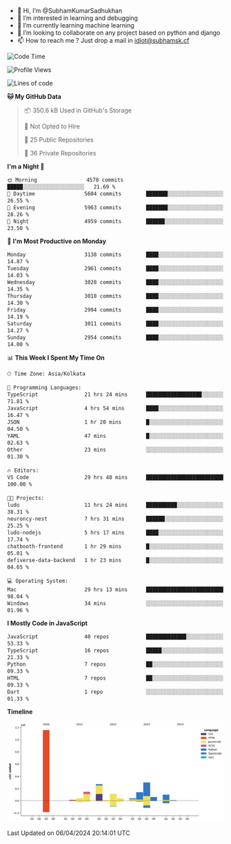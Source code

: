 - 👋 Hi, I’m @SubhamKumarSadhukhan
- 👀 I’m interested in learning and debugging
- 🌱 I’m currently learning machine learning
- 💞️ I’m looking to collaborate on any project based on python and django
- 📫 How to reach me ?
      Just drop a mail in idiot@subhamsk.cf

<!---
SubhamKumarSadhukhan/SubhamKumarSadhukhan is a ✨ special ✨ repository because its `README.md` (this file) appears on your GitHub profile.
You can click the Preview link to take a look at your changes.
--->


<!--START_SECTION:waka-->
![Code Time](http://img.shields.io/badge/Code%20Time-2%2C095%20hrs%2051%20mins-blue)

![Profile Views](http://img.shields.io/badge/Profile%20Views-0-blue)

![Lines of code](https://img.shields.io/badge/From%20Hello%20World%20I%27ve%20Written-2.4%20million%20lines%20of%20code-blue)

**🐱 My GitHub Data** 

> 📦 350.6 kB Used in GitHub's Storage 
 > 
> 🚫 Not Opted to Hire
 > 
> 📜 25 Public Repositories 
 > 
> 🔑 36 Private Repositories 
 > 
**I'm a Night 🦉** 

```text
🌞 Morning                4578 commits        █████░░░░░░░░░░░░░░░░░░░░   21.69 % 
🌆 Daytime                5604 commits        ███████░░░░░░░░░░░░░░░░░░   26.55 % 
🌃 Evening                5963 commits        ███████░░░░░░░░░░░░░░░░░░   28.26 % 
🌙 Night                  4959 commits        ██████░░░░░░░░░░░░░░░░░░░   23.50 % 
```
📅 **I'm Most Productive on Monday** 

```text
Monday                   3138 commits        ████░░░░░░░░░░░░░░░░░░░░░   14.87 % 
Tuesday                  2961 commits        ████░░░░░░░░░░░░░░░░░░░░░   14.03 % 
Wednesday                3028 commits        ████░░░░░░░░░░░░░░░░░░░░░   14.35 % 
Thursday                 3018 commits        ████░░░░░░░░░░░░░░░░░░░░░   14.30 % 
Friday                   2994 commits        ████░░░░░░░░░░░░░░░░░░░░░   14.19 % 
Saturday                 3011 commits        ████░░░░░░░░░░░░░░░░░░░░░   14.27 % 
Sunday                   2954 commits        ████░░░░░░░░░░░░░░░░░░░░░   14.00 % 
```


📊 **This Week I Spent My Time On** 

```text
🕑︎ Time Zone: Asia/Kolkata

💬 Programming Languages: 
TypeScript               21 hrs 24 mins      ██████████████████░░░░░░░   71.81 % 
JavaScript               4 hrs 54 mins       ████░░░░░░░░░░░░░░░░░░░░░   16.47 % 
JSON                     1 hr 20 mins        █░░░░░░░░░░░░░░░░░░░░░░░░   04.50 % 
YAML                     47 mins             █░░░░░░░░░░░░░░░░░░░░░░░░   02.63 % 
Other                    23 mins             ░░░░░░░░░░░░░░░░░░░░░░░░░   01.30 % 

🔥 Editors: 
VS Code                  29 hrs 48 mins      █████████████████████████   100.00 % 

🐱‍💻 Projects: 
ludo                     11 hrs 24 mins      ██████████░░░░░░░░░░░░░░░   38.31 % 
neuroncy-nest            7 hrs 31 mins       ██████░░░░░░░░░░░░░░░░░░░   25.25 % 
ludo-nodejs              5 hrs 17 mins       ████░░░░░░░░░░░░░░░░░░░░░   17.74 % 
chatbooth-frontend       1 hr 29 mins        █░░░░░░░░░░░░░░░░░░░░░░░░   05.01 % 
defiverse-data-backend   1 hr 23 mins        █░░░░░░░░░░░░░░░░░░░░░░░░   04.65 % 

💻 Operating System: 
Mac                      29 hrs 13 mins      █████████████████████████   98.04 % 
Windows                  34 mins             ░░░░░░░░░░░░░░░░░░░░░░░░░   01.96 % 
```

**I Mostly Code in JavaScript** 

```text
JavaScript               40 repos            █████████████░░░░░░░░░░░░   53.33 % 
TypeScript               16 repos            █████░░░░░░░░░░░░░░░░░░░░   21.33 % 
Python                   7 repos             ██░░░░░░░░░░░░░░░░░░░░░░░   09.33 % 
HTML                     7 repos             ██░░░░░░░░░░░░░░░░░░░░░░░   09.33 % 
Dart                     1 repo              ░░░░░░░░░░░░░░░░░░░░░░░░░   01.33 % 
```



**Timeline**

![Lines of Code chart](https://raw.githubusercontent.com/SubhamKumarSadhukhan/SubhamKumarSadhukhan/main/assets/bar_graph.png)


 Last Updated on 06/04/2024 20:14:01 UTC
<!--END_SECTION:waka-->
